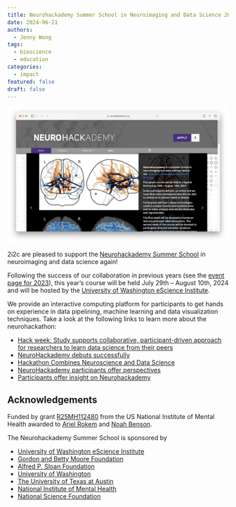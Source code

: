 ```yaml
---
title: Neurohackademy Summer School in Neuroimaging and Data Science 2024
date: 2024-06-21
authors:
  - Jenny Wong
tags:
  - bioscience
  - education
categories:
  - impact
featured: false
draft: false
---
```


![Landing page of the Neurohackademy Summer School website](featured.png "[Neurohackademy Summer School](https://neurohackademy.org/)")

2i2c are pleased to support the [Neurohackademy Summer School](https://neurohackademy.org/) in neuroimaging and data science again!

Following the success of our collaboration in previous years (see the [event page for 2023](https://escience.washington.edu/events/neurohackademy-2023/)), this year’s course will be held July 29th – August 10th, 2024 and will be hosted by the [University of Washington eScience Institute](http://escience.washington.edu/).

We provide an interactive computing platform for participants to get hands on experience in data pipelining, machine learning and data visualization techniques. Take a look at the following links to learn more about the neurohackathon:

- [Hack week: Study supports collaborative, participant-driven approach for researchers to learn data science from their peers](https://www.washington.edu/news/2018/08/23/hack-week-pnas/)
- [NeuroHackademy debuts successfully](https://escience.washington.edu/neurohackademy-debuts-successfully/)
- [Hackathon Combines Neuroscience and Data Science](https://psych.uw.edu/newsletter/summer-2022/faculty/hackathon-combines-neuroscience-and-data-science)
- [NeuroHackademy participants offer perspectives](https://escience.washington.edu/neurohackademy-participants-offer-perspectives/)
- [Participants offer insight on Neurohackademy](https://escience.washington.edu/participants-offer-insight-on-neurohackademy/)

## Acknowledgements

Funded by grant [R25MH112480](https://pubmed.ncbi.nlm.nih.gov/38763989/) from the US National Institute of Mental Health awarded to [Ariel Rokem](https://arokem.org/) and [Noah Benson](https://nben.net/).

The Neurohackademy Summer School is sponsored by

- [University of Washington eScience Institute](http://escience.washington.edu/)
- [Gordon and Betty Moore Foundation](../../../collaborators/moore/)
- [Alfred P. Sloan Foundation](../../../collaborators/sloan/)
- [University of Washington](http://www.washington.edu/)
- [The University of Texas at Austin](https://www.utexas.edu/)
- [National Institute of Mental Health](https://www.nimh.nih.gov/)
- [National Science Foundation](https://www.nsf.gov/)
